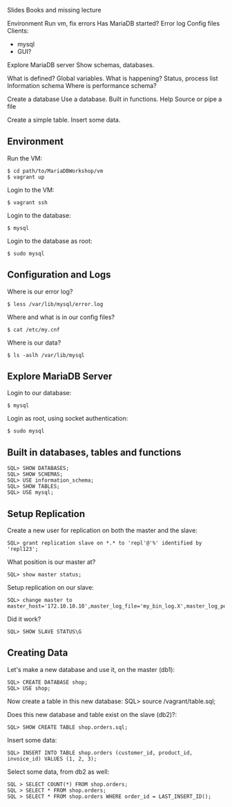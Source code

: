 Slides
Books and missing lecture

Environment
Run vm, fix errors
Has MariaDB started?
Error log
Config files
Clients:
- mysql
- GUI?

Explore MariaDB server
Show schemas, databases.

What is defined? Global variables.
What is happening? Status, process list
Information schema
Where is performance schema?

Create a database
Use a database. 
Built in functions. 
Help
Source or pipe a file

Create a simple table.
Insert some data.


## Environment

Run the VM:

    $ cd path/to/MariaDBWorkshop/vm
    $ vagrant up

Login to the VM:

    $ vagrant ssh

Login to the database:

    $ mysql

Login to the database as root:

    $ sudo mysql


## Configuration and Logs

Where is our error log?

    $ less /var/lib/mysql/error.log

Where and what is in our config files?

    $ cat /etc/my.cnf

Where is our data?

    $ ls -aslh /var/lib/mysql


## Explore MariaDB Server

Login to our database:

    $ mysql

Login as root, using socket authentication:

    $ sudo mysql

## Built in databases, tables and functions

    SQL> SHOW DATABASES;
    SQL> SHOW SCHEMAS;
    SQL> USE information_schema;
    SQL> SHOW TABLES;
    SQL> USE mysql;

## Setup Replication

Create a new user for replication on both the master and the slave:

    SQL> grant replication slave on *.* to 'repl'@'%' identified by 'repl123'; 

What position is our master at?

    SQL> show master status;

Setup replication on our slave:

    SQL> change master to master_host='172.10.10.10',master_log_file='my_bin_log.X',master_log_pos=Y,master_user='repl',master_password='repl123';

Did it work?

    SQL> SHOW SLAVE STATUS\G


## Creating Data

Let's make a new database and use it, on the master (db1):

    SQL> CREATE DATABASE shop;
    SQL> USE shop;

Now create a table in this new database:
    SQL> source /vagrant/table.sql;

Does this new database and table exist on the slave (db2)?:

    SQL> SHOW CREATE TABLE shop.orders.sql;

Insert some data:

    SQL> INSERT INTO TABLE shop.orders (customer_id, product_id, invoice_id) VALUES (1, 2, 3);

Select some data, from db2 as well:

    SQL > SELECT COUNT(*) FROM shop.orders;
    SQL > SELECT * FROM shop.orders;
    SQL > SELECT * FROM shop.orders WHERE order_id = LAST_INSERT_ID();
